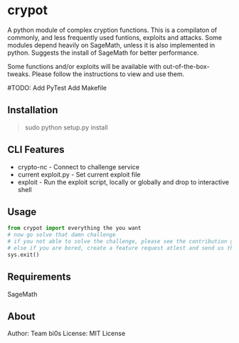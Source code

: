 # crypot

A python module of complex cryption functions. This is a compilaton of commonly, and less frequently used funtions, exploits and attacks. 
Some modules depend heavily on SageMath, unless it is also implemented in python.  Suggests the install of SageMath for better performance.

Some functions and/or exploits will be available with out-of-the-box-tweaks. Please follow the instructions to view and use them.

#TODO: 
Add PyTest
Add Makefile

## Installation

> sudo python setup.py install

## CLI Features

* crypto-nc - Connect to challenge service
* current exploit.py - Set current exploit file
* exploit - Run the exploit script, locally or globally and drop to interactive shell
 
## Usage

```python
from crypot import everything the you want
# now go solve that damn challenge
# if you not able to solve the challenge, please see the contribution guidelines. It might help next time.
# else if you are bored, create a feature request atlest and send us the code. :). Happy ending for a lazy you. 
sys.exit()
```

## Requirements

SageMath


## About

Author: Team bi0s
License: MIT License [](https://opensource.org/licenses/MIT)


